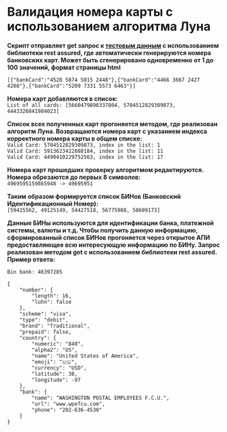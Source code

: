 # Валидация номера карты с использованием алгоритма Луна

**Скрипт отправляет get запрос к [тестовым данным](https://api.randomdatatools.ru/?count=50&params=bankCard) с использованием библиотеки rest assured, где автоматически генерируются номера банковских карт. Может быть сгенерировано одновременно от 1 до 100 значений, формат страницы html**  

```[{"bankCard":"4528 5874 5015 2448"},{"bankCard":"4466 3667 2427 4208"},{"bankCard":"5209 7331 5573 6463"}]```

**Номера карт добавляются в список:**  
`List of all cards: [5660479896337804, 5704512829309873, 4443326841984023]`

**Список всех полученных карт прогоняется методом, где реализован алгоритм Луна. Возвращаются номера карт с указанием индекса корректного номера карты в общем списке:**  
`Valid Card: 5704512829309873, index in the list: 1`  
`Valid Card: 5913623422888184, index in the list: 11`  
`Valid Card: 4490410229752563, index in the list: 17`  

**Номера карт прошедших проверку алгоритмом редактируются. Номера обрезаются до первых 8 символов:**  
```4969595159865948 -> 49695951```

**Таким образом формируется список БИНов (Банковский Идентификационный Номер):**  
```[59415562, 49125149, 54427518, 56775988, 58609173]```

**Данные БИНы используются для идентификации банка, платежной системы, валюты и т.д. Чтобы получить данную информацию, сформированный список БИНов прогоняется через открытое АПИ предоставляющее всю интересующую информацию по БИНу. Запрос реализован методом get с использованием библиотеки rest assured. Пример ответа:**  

```
Bin bank: 46397285

{
    "number": {
        "length": 16,
        "luhn": false
    },
    "scheme": "visa",
    "type": "debit",
    "brand": "Traditional",
    "prepaid": false,
    "country": {
        "numeric": "840",
        "alpha2": "US",
        "name": "United States of America",
        "emoji": "🇺🇸",
        "currency": "USD",
        "latitude": 38,
        "longitude": -97
    },
    "bank": {
        "name": "WASHINGTON POSTAL EMPLOYEES F.C.U.",
        "url": "www.wpefcu.com",
        "phone": "202-636-4530"
    }
}
```


